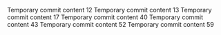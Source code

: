 Temporary commit content 12
Temporary commit content 13
Temporary commit content 17
Temporary commit content 40
Temporary commit content 43
Temporary commit content 52
Temporary commit content 59
